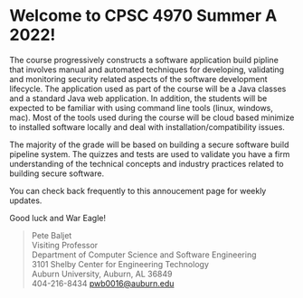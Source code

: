 
# Welcome to CPSC 4970 Summer A 2022!

The course progressively constructs a software application build pipline that involves manual and automated techniques for developing, validating and monitoring security related aspects of the software development lifecycle.  The application used as part of the course will be a Java classes and a standard Java web application.  In addition, the students will be expected to be familiar with using command line tools (linux, windows, mac).  Most of the tools used during the course will be cloud based minimize to installed software locally and deal with installation/compatibility issues. 

The majority of the grade will be based on building a secure software build pipeline system.  The quizzes and tests are used to validate you have a firm understanding of the technical concepts and industry practices related to building secure software.

You can check back frequently to this annoucement page for weekly updates.

Good luck and War Eagle!

> Pete Baljet  
> Visiting Professor  
> Department of Computer Science and Software Engineering  
> 3101 Shelby Center for Engineering Technology  
> Auburn University, Auburn, AL 36849  
> 404-216-8434 pwb0016@auburn.edu  

